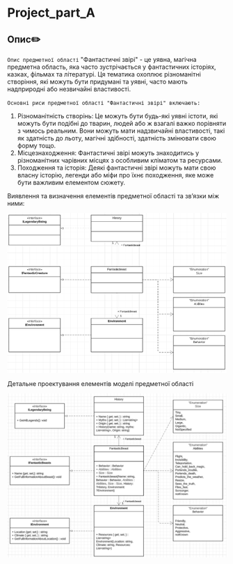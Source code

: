 # Project_part_A

## Опис✏️

`Опис предметної області`
"Фантастичні звірі" - це уявна, магічна предметна область, яка часто зустрічається у фантастичних історіях, казках, фільмах та літературі. Ця тематика охоплює різноманітні створіння, які можуть бути придумані та уявні, часто мають надприродні або незвичайні властивості.

`Основні риси предметної області "Фантастичні звірі" включають:`
1.	Різноманітність створінь: Це можуть бути будь-які уявні істоти, які можуть бути подібні до тварин, людей або ж взагалі важко порівняти з чимось реальним. Вони можуть мати надзвичайні властивості, такі як здатність до льоту, магічні здібності, здатність змінювати свою форму тощо.
2.	Місцезнаходження: Фантастичні звірі можуть знаходитись у різноманітних чарівних місцях з особливим кліматом та ресурсами.
3.	Походження та історія: Деякі фантастичні звірі можуть мати свою власну історію, легенди або міфи про їхнє походження, яке може бути важливим елементом сюжету.

Виявлення та визначення елементів предметної області та зв’язки між ними:

![Діаграма класів](img/1.png)

Детальне проектування елементів моделі предметної області

![Діаграма класів](img/2.png)
